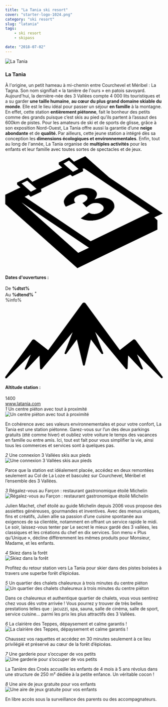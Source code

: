 ```yaml
---
title: "La Tania ski resort"
cover: "starter-logo-1024.png"
category: "ski resort"
slug: "latania"
tags:
    - ski resort
    - skipass

date: "2018-07-02"
---
```


<div class="edito-wrapper station">
<div class="banner-station">
<div class="banner-station-logo">
<img src="%HOST%/dist/resortfiles/la-tania.png" alt="La Tania">  </div> </div>
<h3 class="main-title-1 h-margin-bottom-0">La Tania</h1>
<div class="rich-text">  
<p>À l'origine, un petit hameau à mi-chemin entre Courchevel et Méribel : La Tagna. Son nom signifiait « la tanière de l'ours » en patois savoyard. Aujourd'hui, la dernière-née des 3 Vallées compte 4 000 lits touristiques et a su garder <strong>une taille humaine</strong>, <strong>au cœur du plus grand domaine
skiable du monde</strong>. Elle est le lieu idéal pour passer un séjour <strong>en famille</strong>  à la montagne. En effet, cette station <strong>entièrement piétonne</strong>, fait le bonheur des petits comme des grands puisque c’est skis au pied qu’ils partent à l’assaut des 600km de pistes. Pour les amateurs de ski et de sports de glisse, grâce à son exposition Nord-Ouest, La Tania offre aussi la garantie d’une <strong>neige abondante</strong> et de <strong>qualité. </strong>Par ailleurs, cette jeune station a intégré dès sa conception les <strong>dimensions écologiques et environnementales</strong>. Enfin, tout au long de l'année, La Tania organise de <strong>multiples activités</strong> pour les enfants et leur famille avec toutes sortes de spectacles et de jeux.</p> </div>
<div class="grid center">  
<div class="col-6"> 
<i class="icon icon-date icon-55">
<svg xmlns="http:/www.w3.org/2000/svg" viewBox="0 0 55.9 39.6">  <path d="M37.6 15.5c-.7-.5-1.6-.8-2.6-.9-1.1 0-2.2.2-3.3.6 1.1-1.4 1.1-2.4.1-3.2-.7-.5-1.7-.8-3.1-.8-1.6 0-3.3.5-4.9 1.4-.9.5-1.7 1.1-2.2 1.7-.5.6-.8 1.2-.8 1.7s.2 1.1.7 1.8l3.4-1.4c-.4-.4-.5-.8-.4-1.3.1-.4.5-.8 1.1-1.1.6-.3 1.1-.5 1.7-.5.6 0 1 .1 1.4.4.4.3.6.7.4 1.2-.2.5-.8.9-1.7 1.4l1.4 1.5c.5-.4.9-.7 1.4-1 .6-.4 1.3-.5 2.1-.5s1.4.2 1.9.6c.6.4.8.9.7 1.4-.1.5-.5 1-1.2 1.3-.6.4-1.3.5-2 .6-.7 0-1.4-.1-2-.5l-2.9 2c1.1.6 2.5.9 4.1.8 1.6-.1 3.2-.6 4.7-1.5 1.6-.9 2.7-1.9 3.1-3.1.1-.9-.1-1.9-1.1-2.6z"></path>  <path d="M52.9 21.6l3-1.4-19-12.7L28.4 0l-4 1.9L22.7.4 19 2.2v.7L20.2 4 9.6 9 8 7.5 4.2 9.3v.7l1.2 1L0 13.6v3.3l25.6 22.6L54 25.9v-3.3l-1.1-1zM22.6 1.5l.9.8L26 4.5l-2 1-2.4-2.1-.9-.8 1.9-1.1zM7.8 8.6l.9.8 2.4 2.1-2 1-2.4-2.1-.9-.8 2-1zm18.1 25.5L5.8 16.3l23.9 16-3.8 1.8zM51.1 20L30.3 30 6.9 14.3l1.4-.7.7.7 3.8-1.8v-.7l-.2-.2 10.5-5.1.7.6 3.8-1.8v-.7l-.2-.2.6-.1 21.6 14.5 1.7 1.2h-.2z"></path>
</svg> </i> 
<h4 class="main-title-3 h-uppercase center h-fz-16">Dates d'ouvertures :</h4>
   <div class="opening-dates">
                     De <strong>%dtst%</strong> <br/>
                     Au <strong>%dtend%</strong> <sup className="blue">*</sup>
     </div>
     %info%
     </div>  
     <div class="col-6">
     <i class="icon icon-mountain icon-55">
<svg xmlns="http:/www.w3.org/2000/svg" viewBox="0 0 85.1 40.7">  <path d="M23.2 25.6L41.7.4c.2-.3.5-.4.9-.4.3 0 .6.1.8.4l18.5 25.1L69 20c.2-.2.5-.3.8-.2.3 0 .5.2.7.4L85 39.8c.2.2.1.5-.1.7-.2.2-.5.2-.7 0l-13-12.7 3.1 7.5c.1.2 0 .5-.2.6-.2.1-.5.1-.7-.1l-7-7.4-.3 6.9c0 .2-.1.4-.4.5-.2.1-.4 0-.6-.2L48.6 15.8 52.9 27c.1.2 0 .5-.2.6-.2.1-.5.1-.7-.1l-5.7-7.7L43 33.5c-.1.2-.3.4-.5.4s-.4-.2-.5-.4l-3.3-13.7-5.7 7.7c-.2.2-.4.3-.7.1-.2-.1-.3-.4-.2-.6l4.3-11.1-16.6 19.8c-.1.2-.4.2-.6.2-.2-.1-.3-.2-.4-.5l-.3-6.9-7 7.4c-.2.2-.5.2-.7.1-.2-.1-.3-.4-.2-.6l3.2-7.5-13 12.7c-.2.2-.5.2-.7 0-.2-.2-.2-.5-.1-.7l14.5-19.7c.2-.2.4-.4.7-.4.3 0 .6 0 .8.2l7.2 5.6z"></path>
</svg> </i> <h4 class="main-title-3 h-uppercase center h-fz-16">Altitude station :</h4> 1400  </div> </div> <a rel="nofollow" href="http:/www.latania.com/" class="btn btn-blue" target="_blank">www.latania.com</a> <div class="poi-anchor-title" id="marker_11">  <em>1</em> Un centre piéton avec tout à proximité </div> <div class="o-actu fullWidth">  <div class="grid-noGutter-equalHeight_sm-1"> <div class="col">
<img src="%HOST%/dist/resortfiles/latania-stationpietonne.jpg" alt="Un centre piéton avec tout à proximité"> </div> <div class="col">
<div class="pl2 rich-text">  <p>En cohérence avec ses valeurs environnementales et pour votre confort, La Tania est une station piétonne. Garez-vous sur l’un des deux parkings gratuits (été comme hiver) et oubliez votre voiture le temps des vacances en famille ou entre amis. Ici, tout est fait pour vous simplifier la vie, ainsi tous les commerces et services sont à quelques pas.</p>
</div> </div>  </div> </div> <div class="poi-anchor-title" id="marker_12">  <em>2</em> Une connexion 3 Vallées skis aux pieds </div> <div class="o-actu fullWidth">  <div class="grid-noGutter-equalHeight_sm-1"> <div class="col">
<img src="%HOST%/dist/resortfiles/latania-connexion.jpg" alt="Une connexion 3 Vallées skis aux pieds"> </div><div class="col">
<div class="pl2 rich-text">
<p>Parce que la station est idéalement placée, accédez en deux remontées seulement au Col de La Loze et basculez sur Courchevel, Méribel et l’ensemble des 3 Vallées.</p>
</div> </div>  </div>
</div>
<div class="poi-anchor-title" id="marker_13">  <em>3</em> Régalez-vous au Farçon : restaurant gastronomique étoilé Michelin </div> <div class="o-actu fullWidth">  <div class="grid-noGutter-equalHeight_sm-1"> <div class="col">
<img src="%HOST%/dist/resortfiles/latania-lefarcon.jpg" alt="Régalez-vous au Farçon : restaurant gastronomique étoilé Michelin"> </div> <div class="col">
<div class="pl2 rich-text">  <p>Julien Machet, chef étoilé au guide Michelin depuis 2006 vous propose des assiettes généreuses, gourmandes et inventives. Avec des menus uniques, fins et créatifs, Julien allie sa passion d’une cuisine spontanée aux exigences de sa clientèle, notamment en offrant un service rapide le midi. Le soir, laissez-vous tenter par Le secret le mieux gardé des 3 vallées, les classiques et les créations du chef en dix services. Son menu « Plus qu’Unique », décline différemment les mêmes produits pour Monsieur, Madame, et les enfants.</p>
</div> </div>  </div> </div> <div class="poi-anchor-title" id="marker_14">  <em>4</em> Skiez dans la forêt </div> <div class="o-actu fullWidth">  <div class="grid-noGutter-equalHeight_sm-1"> <div class="col">
<img src="%HOST%/dist/resortfiles/latania-skiforet.jpg" alt="Skiez dans la forêt"> </div> <div class="col">
<div class="pl2 rich-text">  <p>Profitez du retour station vers La Tania pour skier dans des pistes boisées à travers une superbe forêt d’épicéas.</p>
</div> </div>  </div> </div> <div class="poi-anchor-title" id="marker_15">  <em>5</em> Un quartier des chalets chaleureux à trois minutes du centre piéton </div> <div class="o-actu fullWidth">  <div class="grid-noGutter-equalHeight_sm-1">
<div class="col">
<img src="%HOST%/dist/resortfiles/latania-chalet.jpg" alt="Un quartier des chalets chaleureux à trois minutes du centre piéton"> </div> <div class="col">
<div class="pl2 rich-text">
<p>Dans ce chaleureux et authentique quartier de chalets, vous vous sentirez chez vous dès votre arrivée ! Vous pourrez y trouver de très belles prestations telles que : jacuzzi, spa, sauna, salle de cinéma, salle de sport, service cuisine… parmi les prix les plus attractifs des 3 Vallées.</p>
</div> </div>  </div> </div> <div class="poi-anchor-title" id="marker_16">  <em>6</em> La clairière des Teppes, dépaysement et calme garantis ! </div> <div class="o-actu fullWidth">  <div class="grid-noGutter-equalHeight_sm-1"> <div class="col">
<img src="%HOST%/dist/resortfiles/latania-raquette.jpg" alt="La clairière des Teppes, dépaysement et calme garantis !"> </div> <div class="col">
<div class="pl2 rich-text">  <p>Chaussez vos raquettes et accédez en 30 minutes seulement à ce lieu privilégié et préservé au cœur de la forêt d’épicéas.</p>
</div> </div>  </div> </div> <div class="poi-anchor-title" id="marker_17">  <em>7</em> Une garderie pour s’occuper de vos petits </div> <div class="o-actu fullWidth">  <div class="grid-noGutter-equalHeight_sm-1"> <div class="col">
<img src="%HOST%/dist/resortfiles/latania-garderie.jpg" alt="Une garderie pour s’occuper de vos petits"> </div> <div class="col">
<div class="pl2 rich-text">  <p>La Tanière des Croés accueille les enfants de 4 mois à 5 ans révolus dans une structure de 250 m² dédiée à la petite enfance. Un véritable cocon !</p>
</div> </div>  </div> </div> <div class="poi-anchor-title" id="marker_18">  <em>8</em> Une aire de jeux gratuite pour vos enfants </div> <div class="o-actu fullWidth">  <div class="grid-noGutter-equalHeight_sm-1"> <div class="col">
<img src="%HOST%/dist/resortfiles/latania-airdejeux.jpg" alt="Une aire de jeux gratuite pour vos enfants"> </div> <div class="col">
<div class="pl2 rich-text">  <p>En libre accès sous la surveillance des parents ou des accompagnateurs.</p>
</div> </div>  </div>
</div>